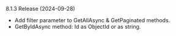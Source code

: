 8.1.3 Release (2024-09-28)

- Add filter parameter to GetAllAsync & GetPaginated methods.
- GetByIdAsync method: Id as ObjectId or as string.
